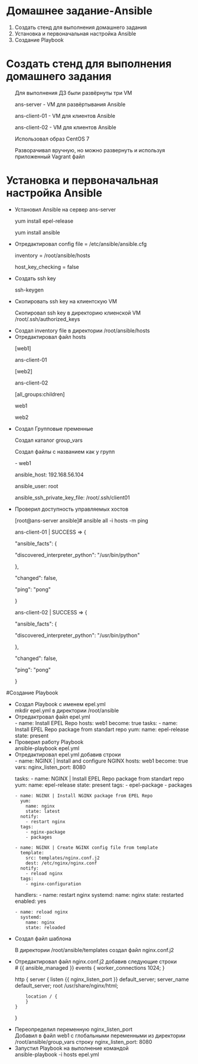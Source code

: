 # Домашнее задание-Ansible
<ol>
  <li>Создать стенд для выполнения домашнего задания</li>
  <li>Установка и первоначальная настройка Ansible</li>
  <li>Создание Playbook</li>
</ol>

# Создать стенд для выполнения домашнего задания
<ul>
<p>Для выполнения ДЗ были развёрнуты три VM 
<p>ans-server - VM для развёртывания Ansible
<p>ans-client-01 - VM для клиентов Ansible
<p>ans-client-02 - VM для клиентов Ansible
<p>Использовал образ CentOS 7 
<p>Разворачивал вручную, но можно развернуть и используя приложенный Vagrant файл  
</ul>

# Установка и первоначальная настройка Ansible
<ul>
<li>Установил Ansible на сервер ans-server</li>  
<p>yum install epel-release
<p>yum install ansible
<li>Отредактировал config file = /etc/ansible/ansible.cfg</li>  
<p>inventory      = /root/ansible/hosts
<p>host_key_checking = false
<li>Создать ssh key</li>
<p>ssh-keygen
<li>Скопировать ssh key на клиентскую VM</li>
<p>Скопировал ssh key в директорию клиенской VM /root/.ssh/authorized_keys  
<li>Создал inventory file в директории /root/ansible/hosts</li>
<li>Отредактировал файл hosts</li>
<p>[web1]
<p>ans-client-01

<p>[web2]
<p>ans-client-02

<p>[all_groups:children]
<p>web1
<p>web2  
<li>Создал Групповые пременные</li>
<p>Создал каталог group_vars
<p>Создал файлы с названием как у групп
<p>- web1 
<p>  ansible_host: 192.168.56.104
<p>  ansible_user: root
<p>  ansible_ssh_private_key_file: /root/.ssh/client01
<li>Проверил доступность управляемых хостов</li>
<p>  [root@ans-server ansible]# ansible all -i hosts -m ping
<p>ans-client-01 | SUCCESS => {
<p>    "ansible_facts": {
<p>        "discovered_interpreter_python": "/usr/bin/python"
<p>    },
<p>    "changed": false,
<p>   "ping": "pong"
<p>}
<p>ans-client-02 | SUCCESS => {
<p>    "ansible_facts": {
<p>        "discovered_interpreter_python": "/usr/bin/python"
<p>    },
<p>    "changed": false,
<p>    "ping": "pong"
<p>}
</ul>  
#Создание Playbook
<ul>
<li>Создал Playbook с именем epel.yml</li>
mkdir epel.yml в директории /root/ansible
<li>Отредактровал файл epel.yml</li>
- name: Install EPEL Repo
  hosts: web1
  become: true
  tasks:
    - name: Install EPEL Repo package from standart repo
      yum:
        name: epel-release
        state: present 
<li>Проверил работу Playbook</li>
ansible-playbook epel.yml
<li>Отредактировал epel.yml добавив строки</li>
- name: NGINX | Install and configure NGINX
  hosts: web1
  become: true
  vars:
    nginx_listen_port: 8080

  tasks:
    - name: NGINX | Install EPEL Repo package from standart repo
      yum:
        name: epel-release
        state: present
      tags:
        - epel-package
        - packages

    - name: NGINX | Install NGINX package from EPEL Repo
      yum:
        name: nginx
        state: latest
      notify:
        - restart nginx
      tags:
        - nginx-package
        - packages

    - name: NGINX | Create NGINX config file from template
      template:
        src: templates/nginx.conf.j2
        dest: /etc/nginx/nginx.conf
      notify:
        - reload nginx
      tags:
        - nginx-configuration

  handlers:
    - name: restart nginx
      systemd:
        name: nginx
        state: restarted
        enabled: yes
    
    - name: reload nginx
      systemd:
        name: nginx
        state: reloaded  
<li>Создал файл шаблона</li>
<p>В директории /root/ansible/templates создал файл nginx.conf.j2     
<li>Отредактировал файл nginx.conf.j2 добавив следующие строки</li>
# {{ ansible_managed }}
events {
    worker_connections 1024;
}

http {
    server {
        listen       {{ nginx_listen_port }} default_server;
        server_name  default_server;
        root         /usr/share/nginx/html;

        location / {
        }
    }
}  
<li>Переопределил переменную nginx_listen_port</li>
Добавил в файл web1 с глобальными переменными из директории /root/ansible/group_vars строку
nginx_listen_port: 8080  
<li>Запустил Playbook на выполнение командой</li>
ansible-playbook -i hosts epel.yml  
</ul>
